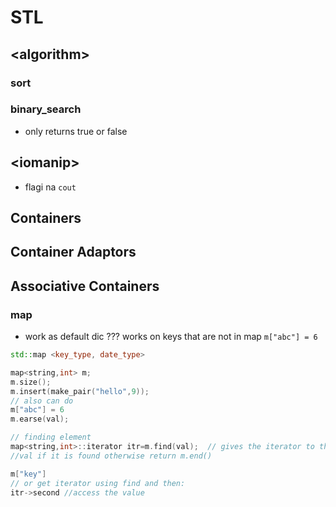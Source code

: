 # STL

## &lt;algorithm&gt;

### sort

### binary\_search

* only returns true or false

## &lt;iomanip&gt;

* flagi na `cout`

## Containers

## Container Adaptors

## Associative Containers

### map

* work as default dic ??? works on keys that are not in map `m["abc"] = 6` 

```cpp
std::map <key_type, date_type>

map<string,int> m;
m.size();
m.insert(make_pair("hello",9));
// also can do
m["abc"] = 6 
m.earse(val);

// finding element
map<string,int>::iterator itr=m.find(val);  // gives the iterator to the element
//val if it is found otherwise return m.end()

m["key"] 
// or get iterator using find and then:
itr->second //access the value
```


